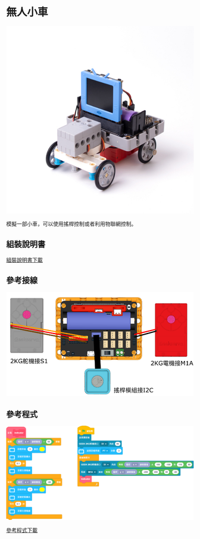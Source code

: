 # 無人小車

![](../images/car.jpg)

模擬一部小車，可以使用搖桿控制或者利用物聯網控制。

## 組裝說明書

[組裝說明書下載](www.google.com)

## 參考接線

![](../images/rc_kart_wire.png)

## 參考程式

![](../images/rc_kart_code.png)

[參考程式下載](www.google.com)